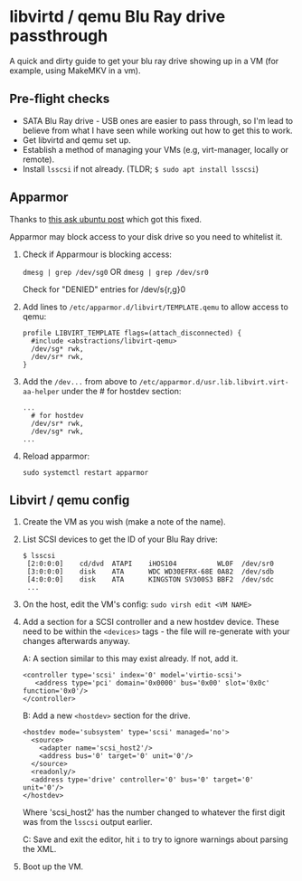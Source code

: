 # libvirtd / qemu Blu Ray drive passthrough

A quick and dirty guide to get your blu ray drive showing up in a VM (for example, using MakeMKV in a vm). 

## Pre-flight checks
* SATA Blu Ray drive - USB ones are easier to pass through, so I'm lead to believe from what I have seen while working out how to get this to work.
* Get libvirtd and qemu set up.
* Establish a method of managing your VMs (e.g, virt-manager, locally or remote).
* Install `lsscsi` if not already. (TLDR; `$ sudo apt install lsscsi`)


## Apparmor

Thanks to [this ask ubuntu post](https://askubuntu.com/questions/1034181/how-can-i-grant-kvm-read-access-to-dev-sg0) which got this fixed.

Apparmor may block access to your disk drive so you need to whitelist it. 
1. Check if Apparmour is blocking access:

   `dmesg | grep /dev/sg0` OR `dmesg | grep /dev/sr0`

   Check for "DENIED" entries for /dev/s{r,g}0 

2. Add lines to `/etc/apparmor.d/libvirt/TEMPLATE.qemu` to allow access to qemu:
   ```
   profile LIBVIRT_TEMPLATE flags=(attach_disconnected) {
     #include <abstractions/libvirt-qemu>
     /dev/sg* rwk,
     /dev/sr* rwk,
   }
   ```

3. Add the `/dev...` from above to `/etc/apparmor.d/usr.lib.libvirt.virt-aa-helper` under the # for hostdev section:
   ```
   ...
     # for hostdev
     /dev/sr* rwk,
     /dev/sg* rwk,
   ...
   ```

4. Reload apparmor:

   `sudo systemctl restart apparmor`


## Libvirt / qemu config

1. Create the VM as you wish (make a note of the name). 

2. List SCSI devices to get the ID of your Blu Ray drive:
   ```
   $ lsscsi
    [2:0:0:0]    cd/dvd  ATAPI    iHOS104          WL0F  /dev/sr0 
    [3:0:0:0]    disk    ATA      WDC WD30EFRX-68E 0A82  /dev/sdb 
    [4:0:0:0]    disk    ATA      KINGSTON SV300S3 BBF2  /dev/sdc 
    ...
   ```
   
2. On the host, edit the VM's config:
   `sudo virsh edit <VM NAME>`
   
3. Add a section for a SCSI controller and a new hostdev device. These need to be within the `<devices>` tags - the file will re-generate with your changes afterwards anyway. 

   A: A section similar to this may exist already. If not, add it. 
      ```
      <controller type='scsi' index='0' model='virtio-scsi'>
         <address type='pci' domain='0x0000' bus='0x00' slot='0x0c' function='0x0'/>
      </controller>
      ```
      
   B: Add a new `<hostdev>` section for the drive. 
   ```
   <hostdev mode='subsystem' type='scsi' managed='no'>
     <source>
       <adapter name='scsi_host2'/>
       <address bus='0' target='0' unit='0'/>
     </source>
     <readonly/>
     <address type='drive' controller='0' bus='0' target='0' unit='0'/>
   </hostdev>
   ```
   
   Where 'scsi_host2' has the number changed to whatever the first digit was from the `lsscsi` output earlier. 
   
   C: Save and exit the editor, hit `i` to try to ignore warnings about parsing the XML. 

4. Boot up the VM.


  
